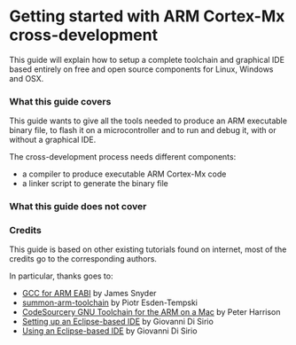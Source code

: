 Getting started with ARM Cortex-Mx cross-development
====================================================

This guide will explain how to setup a complete toolchain and graphical IDE based entirely on free and open source components for Linux, Windows and OSX.


### What this guide covers ###

This guide wants to give all the tools needed to produce an ARM executable binary file, to flash it on a microcontroller and to run and debug it, with or without a graphical IDE.

The cross-development process needs different components:

* a compiler to produce executable ARM Cortex-Mx code
* a linker script to generate the binary file


### What this guide does not cover ###



### Credits ###

This guide is based on other existing tutorials found on internet, most of the credits go to the corresponding authors.

In particular, thanks goes to:

* [GCC for ARM EABI](https://github.com/jsnyder/arm-eabi-toolchain) by James Snyder
* [summon-arm-toolchain](https://github.com/esden/summon-arm-toolchain) by Piotr Esden-Tempski
* [CodeSourcery GNU Toolchain for the ARM on a Mac](http://www.micromouseonline.com/blog/2009/05/07/codesourcery-gnu-toolchain-for-the-arm-on-a-mac) by Peter Harrison
* [Setting up an Eclipse-based IDE](http://www.chibios.org/dokuwiki/doku.php?id=chibios:guides:eclipse1) by Giovanni Di Sirio
* [Using an Eclipse-based IDE](http://www.chibios.org/dokuwiki/doku.php?id=chibios:guides:eclipse2) by Giovanni Di Sirio
